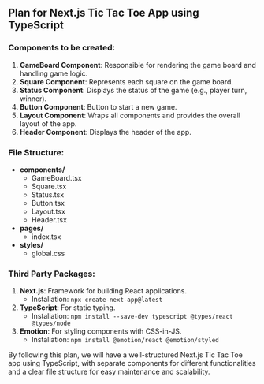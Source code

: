 ## Plan for Next.js Tic Tac Toe App using TypeScript

### Components to be created:
1. **GameBoard Component**: Responsible for rendering the game board and handling game logic.
2. **Square Component**: Represents each square on the game board.
3. **Status Component**: Displays the status of the game (e.g., player turn, winner).
4. **Button Component**: Button to start a new game.
5. **Layout Component**: Wraps all components and provides the overall layout of the app.
6. **Header Component**: Displays the header of the app.

### File Structure:
- **components/**
  - GameBoard.tsx
  - Square.tsx
  - Status.tsx
  - Button.tsx
  - Layout.tsx
  - Header.tsx
- **pages/**
  - index.tsx
- **styles/**
  - global.css

### Third Party Packages:
1. **Next.js**: Framework for building React applications.
   - Installation: `npx create-next-app@latest`
2. **TypeScript**: For static typing.
   - Installation: `npm install --save-dev typescript @types/react @types/node`
3. **Emotion**: For styling components with CSS-in-JS.
   - Installation: `npm install @emotion/react @emotion/styled`

By following this plan, we will have a well-structured Next.js Tic Tac Toe app using TypeScript, with separate components for different functionalities and a clear file structure for easy maintenance and scalability.
